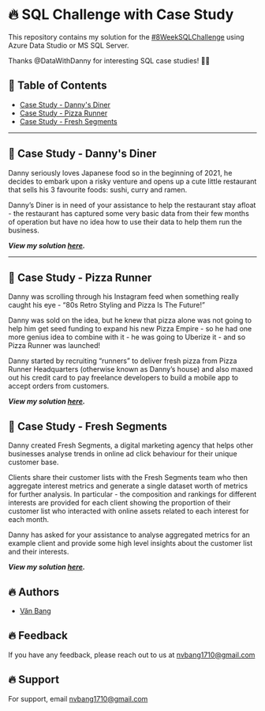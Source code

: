 # :fire: SQL Challenge with Case Study

This repository contains my solution for the [#8WeekSQLChallenge](https://8weeksqlchallenge.com/) using Azure Data Studio or MS SQL Server.

Thanks @DataWithDanny for interesting SQL case studies! :wave:🏻


## 📕 Table of Contents
* [Case Study - Danny's Diner]()
* [Case Study - Pizza Runner]()
* [Case Study - Fresh Segments]()

---
## 🍜 Case Study - Danny's Diner

Danny seriously loves Japanese food so in the beginning of 2021, he decides to embark upon a risky venture and opens up a cute little restaurant that sells his 3 favourite foods: sushi, curry and ramen.

Danny’s Diner is in need of your assistance to help the restaurant stay afloat - the restaurant has captured some very basic data from their few months of operation but have no idea how to use their data to help them run the business.

***View my solution 
  [here](https://github.com/Bang1710/CaseStudyChallengeSQL/blob/main/Case%20Study%20-%20Danny's%20Diner.md).***

---
## 🍕 Case Study - Pizza Runner

Danny was scrolling through his Instagram feed when something really caught his eye - “80s Retro Styling and Pizza Is The Future!”

Danny was sold on the idea, but he knew that pizza alone was not going to help him get seed funding to expand his new Pizza Empire - so he had one more genius idea to combine with it - he was going to Uberize it - and so Pizza Runner was launched!

Danny started by recruiting “runners” to deliver fresh pizza from Pizza Runner Headquarters (otherwise known as Danny’s house) and also maxed out his credit card to pay freelance developers to build a mobile app to accept orders from customers.

***View my solution
 [here](https://github.com/qanhnn12/8-Week-SQL-Challenge/tree/main/Case%20Study%20%232%20-%20Pizza%20Runner).***

 ## 🍊 Case Study - Fresh Segments

Danny created Fresh Segments, a digital marketing agency that helps other businesses analyse trends in online ad click behaviour for their unique customer base.
  
Clients share their customer lists with the Fresh Segments team who then aggregate interest metrics and generate a single dataset worth of metrics for further analysis. In particular - the composition and rankings for different interests are provided for each client showing the proportion of their customer list who interacted with online assets related to each interest for each month.

Danny has asked for your assistance to analyse aggregated metrics for an example client and provide some high level insights about the customer list and their interests.

***View my solution [here](https://github.com/qanhnn12/8-Week-SQL-Challenge/tree/main/Case%20Study%20%238%20-%20Fresh%20Segments).***

## :fire: Authors

- [Văn Bang ](https://github.com/Bang1710)

## :fire: Feedback

If you have any feedback, please reach out to us at nvbang1710@gmail.com

## :fire: Support

For support, email nvbang1710@gmail.com
